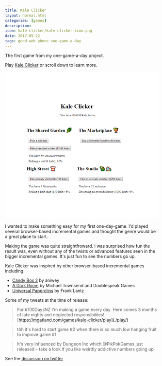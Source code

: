 ```yaml
---
title: Kale Clicker
layout: normal.html
categories: [games]
description: 
icon: kale-clicker/kale-clicker-icon.png
date: 2017-05-22
tags: good web phone one-game-a-day
---
```


The first game from my one-game-a-day project.

Play [Kale Clicker](./play/) or scroll down to learn more.

![Kale Clicker screenshot](./kale-clicker.png)

I wanted to make something easy for my first one-day-game. I'd played several browser-based incremental games and thought the genre would be a great place to start.

Making the game was quite straightfroward. I was surprised how fun the result was, even without any of the twists or advanced features seen in the bigger incremental games. It's just fun to see the numbers go up.

Kale Clicker was inspired by other browser-based incremental games including:
* [Candy Box 2](https://candybox2.github.io/candybox/) by aniwey
* [A Dark Room](https://adarkroom.doublespeakgames.com/) by Michael Townsend and Doublespeak Games
* [Universal Paperclips](https://www.decisionproblem.com/paperclips/) by Frank Lantz

Some of my tweets at the time of release:

> For #100DaysNZ I'm making a game every day. Here comes 3 months of late nights and neglected responsibilites! [https://mgatland.com/games/kale-clicker/play](./play/)

> tbh it's hard to start game #2 when there is so much low hanging fruit to improve game #1

> It's very influenced by Dungeon Inc which @PikPokGames
 just released – take a look if you like weirdly addictive numbers going up


See the [discussion on twitter](https://twitter.com/mgatland/status/866805026907226113)